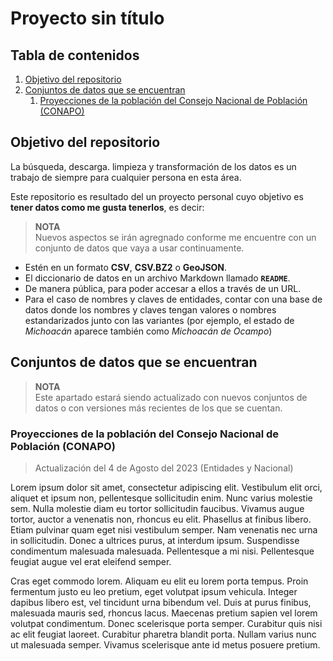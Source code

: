 # Proyecto sin título


## Tabla de contenidos 

1. [Objetivo del repositorio](#objetivo-del-repositorio)
2. [Conjuntos de datos que se encuentran](#conjuntos-de-datos-que-se-encuentran)
    1. [Proyecciones de la población del Consejo Nacional de Población (CONAPO)](#proyecciones-de-la-población-del-consejo-nacional-de-población-conapo)

## Objetivo del repositorio

La búsqueda, descarga. limpieza y transformación de los datos es un trabajo de siempre para cualquier persona en esta área.

Este repositorio es resultado del un proyecto personal cuyo objetivo es **tener datos como me gusta tenerlos**, es decir:

> **NOTA**  
> Nuevos aspectos se irán agregnado conforme me encuentre con un conjunto de datos que vaya a usar continuamente.

- Estén en un formato **CSV**, **CSV.BZ2** o **GeoJSON**.
- El diccionario de datos en un archivo Markdown llamado **`README`**.
- De manera pública, para poder accesar a ellos a través de un URL.
- Para el caso de nombres y claves de entidades, contar con una base de datos donde los nombres y claves tengan valores o nombres estandarizados junto con las variantes (por ejemplo, el estado de _Michoacán_ aparece también como _Michoacán de Ocampo_)

## Conjuntos de datos que se encuentran

> **NOTA**  
> Este apartado estará siendo actualizado con nuevos conjuntos de datos o con versiones más recientes de los que se cuentan.

### Proyecciones de la población del Consejo Nacional de Población (CONAPO)

> Actualización del 4 de Agosto del 2023 (Entidades y Nacional)

Lorem ipsum dolor sit amet, consectetur adipiscing elit. Vestibulum elit orci, aliquet et ipsum non, pellentesque sollicitudin enim. Nunc varius molestie sem. Nulla molestie diam eu tortor sollicitudin faucibus. Vivamus augue tortor, auctor a venenatis non, rhoncus eu elit. Phasellus at finibus libero. Etiam pulvinar quam eget nisi vestibulum semper. Nam venenatis nec urna in sollicitudin. Donec a ultrices purus, at interdum ipsum. Suspendisse condimentum malesuada malesuada. Pellentesque a mi nisi. Pellentesque feugiat augue vel erat eleifend semper.

Cras eget commodo lorem. Aliquam eu elit eu lorem porta tempus. Proin fermentum justo eu leo pretium, eget volutpat ipsum vehicula. Integer dapibus libero est, vel tincidunt urna bibendum vel. Duis at purus finibus, malesuada mauris sed, rhoncus lacus. Maecenas pretium sapien vel lorem volutpat condimentum. Donec scelerisque porta semper. Curabitur quis nisi ac elit feugiat laoreet. Curabitur pharetra blandit porta. Nullam varius nunc ut malesuada semper. Vivamus scelerisque ante id metus posuere pretium.

